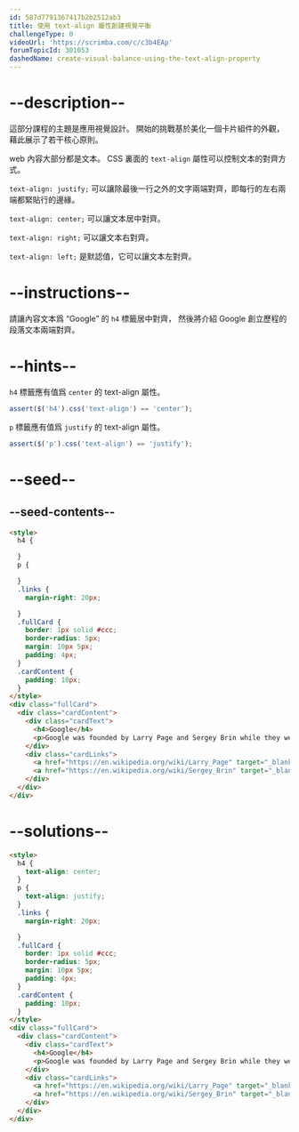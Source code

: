 ```yaml
---
id: 587d7791367417b2b2512ab3
title: 使用 text-align 屬性創建視覺平衡
challengeType: 0
videoUrl: 'https://scrimba.com/c/c3b4EAp'
forumTopicId: 301053
dashedName: create-visual-balance-using-the-text-align-property
---
```


# --description--

這部分課程的主題是應用視覺設計。 開始的挑戰基於美化一個卡片組件的外觀，藉此展示了若干核心原則。

web 內容大部分都是文本。 CSS 裏面的 `text-align` 屬性可以控制文本的對齊方式。

`text-align: justify;` 可以讓除最後一行之外的文字兩端對齊，即每行的左右兩端都緊貼行的邊緣。

`text-align: center;` 可以讓文本居中對齊。

`text-align: right;` 可以讓文本右對齊。

`text-align: left;` 是默認值，它可以讓文本左對齊。

# --instructions--

請讓內容文本爲 “Google” 的 `h4` 標籤居中對齊， 然後將介紹 Google 創立歷程的段落文本兩端對齊。

# --hints--

`h4` 標籤應有值爲 `center` 的 text-align 屬性。

```js
assert($('h4').css('text-align') == 'center');
```

`p` 標籤應有值爲 `justify` 的 text-align 屬性。

```js
assert($('p').css('text-align') == 'justify');
```

# --seed--

## --seed-contents--

```html
<style>
  h4 {

  }
  p {

  }
  .links {
    margin-right: 20px;

  }
  .fullCard {
    border: 1px solid #ccc;
    border-radius: 5px;
    margin: 10px 5px;
    padding: 4px;
  }
  .cardContent {
    padding: 10px;
  }
</style>
<div class="fullCard">
  <div class="cardContent">
    <div class="cardText">
      <h4>Google</h4>
      <p>Google was founded by Larry Page and Sergey Brin while they were Ph.D. students at Stanford University.</p>
    </div>
    <div class="cardLinks">
      <a href="https://en.wikipedia.org/wiki/Larry_Page" target="_blank" class="links">Larry Page</a>
      <a href="https://en.wikipedia.org/wiki/Sergey_Brin" target="_blank" class="links">Sergey Brin</a>
    </div>
  </div>
</div>
```

# --solutions--

```html
<style>
  h4 {
    text-align: center;
  }
  p {
    text-align: justify;
  }
  .links {
    margin-right: 20px;

  }
  .fullCard {
    border: 1px solid #ccc;
    border-radius: 5px;
    margin: 10px 5px;
    padding: 4px;
  }
  .cardContent {
    padding: 10px;
  }
</style>
<div class="fullCard">
  <div class="cardContent">
    <div class="cardText">
      <h4>Google</h4>
      <p>Google was founded by Larry Page and Sergey Brin while they were Ph.D. students at Stanford University.</p>
    </div>
    <div class="cardLinks">
      <a href="https://en.wikipedia.org/wiki/Larry_Page" target="_blank" class="links">Larry Page</a>
      <a href="https://en.wikipedia.org/wiki/Sergey_Brin" target="_blank" class="links">Sergey Brin</a>
    </div>
  </div>
</div>
```
